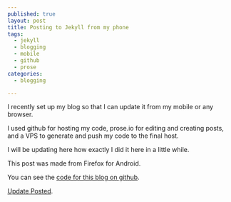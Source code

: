 ```yaml
---
published: true
layout: post
title: Posting to Jekyll from my phone
tags: 
  - jekyll
  - blogging
  - mobile
  - github
  - prose
categories: 
  - blogging

---
```


I recently set up my blog so that I can update it from my mobile or any browser.

I used github for hosting my code, prose.io for editing and creating posts, and a VPS to generate and push my code to the final host.

I will be updating here how exactly I did it here in a little while.

This post was made from Firefox for Android.

You can see the [code for this blog on github](https://github.com/srijan/srijan_blog).

[Update Posted](/blogging/posting-to-jekyll-from-my-phone-details.html).

